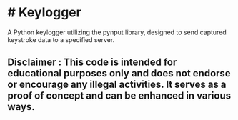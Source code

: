 <h1># Keylogger </h1>
A Python keylogger utilizing the pynput library, designed to send captured keystroke data to a specified server.

<h2> Disclaimer : This code is intended for educational purposes only and does not endorse or encourage any illegal activities. It serves as a proof of concept and can be enhanced in various ways.</h2>


